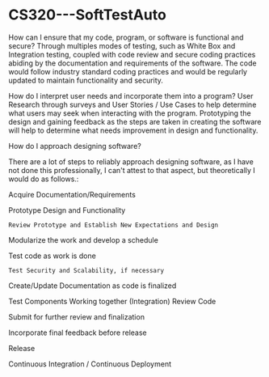 # CS320---SoftTestAuto

How can I ensure that my code, program, or software is functional and secure?
Through multiples modes of testing, such as White Box and Integration testing, coupled with code review and secure coding practices abiding by the documentation and requirements of the software. The code would follow industry standard coding practices and would be regularly updated to maintain functionality and security.

How do I interpret user needs and incorporate them into a program?
User Research through surveys and User Stories / Use Cases to help determine what users may seek when interacting with the program. Prototyping the design and gaining feedback as the steps are taken in creating the software will help to determine what needs improvement in design and functionality.

How do I approach designing software?

There are a lot of steps to reliably approach designing software, as I have not done this professionally, I can't attest to that aspect, but theoretically I would do as follows.:

  Acquire Documentation/Requirements
  
  Prototype Design and Functionality
  
    Review Prototype and Establish New Expectations and Design
    
  Modularize the work and develop a schedule
  
  Test code as work is done
  
    Test Security and Scalability, if necessary
    
  Create/Update Documentation as code is finalized
  
  Test Components Working together (Integration)
  Review Code
  
  Submit for further review and finalization
  
  Incorporate final feedback before release
  
  Release
  
  Continuous Integration / Continuous Deployment
  
